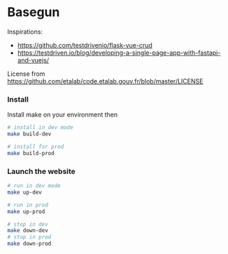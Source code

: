 # Basegun

Inspirations:
- https://github.com/testdrivenio/flask-vue-crud
- https://testdriven.io/blog/developing-a-single-page-app-with-fastapi-and-vuejs/

License from https://github.com/etalab/code.etalab.gouv.fr/blob/master/LICENSE


### Install
Install make on your environment then
```bash
# install in dev mode
make build-dev

# install for prod
make build-prod
```

### Launch the website
```bash
# run in dev mode
make up-dev

# run in prod
make up-prod

# stop in dev
make down-dev
# stop in prod
make down-prod
```
